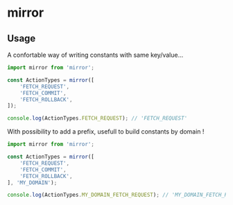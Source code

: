 # mirror
## Usage

A confortable way of writing constants with same key/value...

```javascript
import mirror from 'mirror';

const ActionTypes = mirror([
    'FETCH_REQUEST',
    'FETCH_COMMIT',
    'FETCH_ROLLBACK',
]);

console.log(ActionTypes.FETCH_REQUEST); // 'FETCH_REQUEST'

```

With possibility to add a prefix, usefull to build constants by domain !

```javascript
import mirror from 'mirror';

const ActionTypes = mirror([
    'FETCH_REQUEST',
    'FETCH_COMMIT',
    'FETCH_ROLLBACK',
], 'MY_DOMAIN');

console.log(ActionTypes.MY_DOMAIN_FETCH_REQUEST); // 'MY_DOMAIN_FETCH_REQUEST'

```
